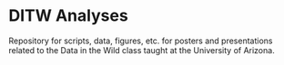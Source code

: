 # DITW Analyses
Repository for scripts, data, figures, etc. for posters and presentations related to the Data in the Wild class taught at the University of Arizona.

